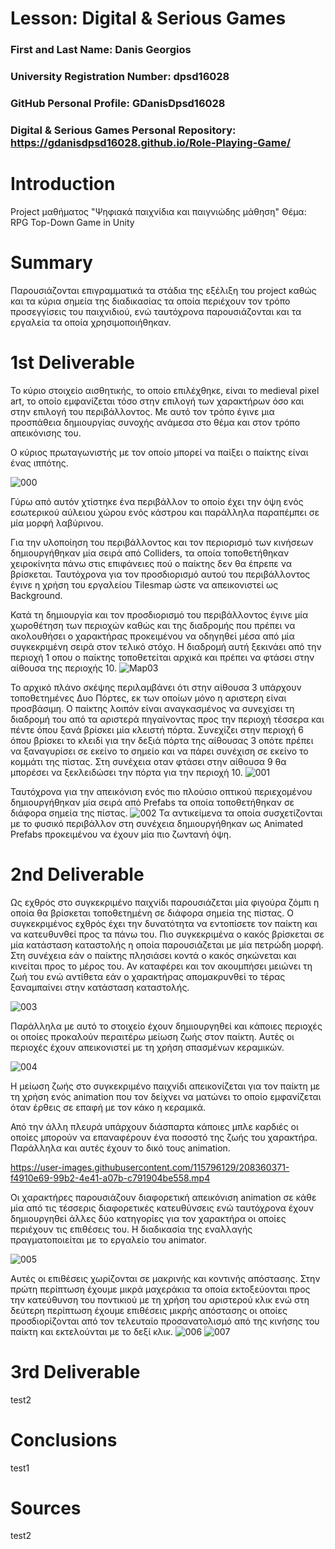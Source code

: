 # Lesson: Digital & Serious Games

### First and Last Name: Danis Georgios
### University Registration Number: dpsd16028
### GitHub Personal Profile: GDanisDpsd16028
### Digital & Serious Games Personal Repository: https://gdanisdpsd16028.github.io/Role-Playing-Game/

# Introduction
Project μαθήματος "Ψηφιακά παιχνίδια και παιγνιώδης μάθηση"
Θέμα: RPG Top-Down Game in Unity

# Summary
Παρουσιάζονται επιγραμματικά τα στάδια της εξέλιξη του project καθώς και τα κύρια σημεία της διαδικασίας τα οποία περιέχουν τον τρόπο προσεγγίσεις του παιχνιδιού, ενώ ταυτόχρονα παρουσιάζονται και τα εργαλεία τα οποία χρησιμοποιήθηκαν.




# 1st Deliverable
Το κύριο στοιχείο αισθητικής, το οποίο επιλέχθηκε, είναι το medieval pixel art, το οποίο εμφανίζεται τόσο στην επιλογή των χαρακτήρων όσο και στην επιλογή του περιβάλλοντος.  Με αυτό τον τρόπο έγινε μια προσπάθεια δημιουργίας συνοχής ανάμεσα στο θέμα και στον τρόπο απεικόνισης του.

Ο κύριος πρωταγωνιστής με τον οποίο μπορεί να παίξει ο παίκτης είναι ένας ιππότης.

![000](https://user-images.githubusercontent.com/115796129/208351991-9536d252-36b3-48e7-8099-674995ac39ce.png)

Γύρω από αυτόν χτίστηκε ένα περιβάλλον το οποίο έχει την όψη ενός εσωτερικού αύλειου χώρου ενός κάστρου και παράλληλα παραπέμπει σε μία μορφή λαβύρινου.

Για την υλοποίηση του περιβάλλοντος και τον περιορισμό των κινήσεων δημιουργήθηκαν μία σειρά από Colliders, τα οποία τοποθετήθηκαν χειροκίνητα πάνω στις επιφάνειες πού ο παίκτης δεν θα έπρεπε να βρίσκεται. Ταυτόχρονα για τον προσδιορισμό αυτού του περιβάλλοντος έγινε η χρήση του εργαλείου Tilesmap ώστε να απεικονιστεί ως Background.

Κατά τη δημιουργία και τον προσδιορισμό του περιβάλλοντος έγινε μία χωροθέτηση των περιοχών καθώς και της διαδρομής που πρέπει να ακολουθήσει ο χαρακτήρας προκειμένου να οδηγηθεί μέσα από μία συγκεκριμένη σειρά στον τελικό στόχο. H διαδρομή αυτή ξεκινάει από την περιοχή 1 oπου ο παίκτης τοποθετείται αρχικά και πρέπει να φτάσει στην αίθουσα της περιοχής 10. 
![Map03](https://user-images.githubusercontent.com/115796129/208347052-8d67a29f-8f95-4195-a030-22903a255974.png)

Το αρχικό πλάνο σκέψης περιλαμβάνει ότι στην αίθουσα 3 υπάρχουν τοποθετημένες Δυο Πόρτες, εκ των οποίων μόνο η αριστερη είναι προσβάσιμη. Ο παίκτης λοιπόν είναι αναγκασμένος να συνεχίσει τη διαδρομή του από τα αριστερά πηγαίνοντας προς την περιοχή τέσσερα και πέντε όπου ξανά βρίσκει μία κλειστή πόρτα. Συνεχίζει στην περιοχή 6 όπου βρίσκει το κλειδί για την δεξιά πόρτα της αίθουσας 3 οπότε πρέπει να ξαναγυρίσει σε εκείνο το σημείο και να πάρει συνέχιση σε εκείνο το κομμάτι της πίστας. Στη συνέχεια οταν φτάσει στην αίθουσα 9 θα μπορέσει να ξεκλειδώσει την πόρτα για την περιοχή 10.
![001](https://user-images.githubusercontent.com/115796129/208351711-5a971adb-5bf4-4321-ad3f-1ba86870e1bd.png)

Ταυτόχρονα για τηv απεικόνιση ενός πιο πλούσιο οπτικού περιεχομένου δημιουργήθηκαν μία σειρά από Prefabs τα οποία τοποθετήθηκαν σε διάφορα σημεία της πίστας.
![002](https://user-images.githubusercontent.com/115796129/208352620-8a9cd9d9-8389-4eee-b433-5b4202dcdaaf.png)
Τα αντικείμενα τα οποία συσχετίζονται με το φυσικό περιβάλλον στη συνέχεια δημιουργήθηκαν ως Animated Prefabs προκειμένου να έχουν μία πιο ζωντανή όψη.




# 2nd Deliverable

Ως εχθρός στο συγκεκριμένο παιχνίδι παρουσιάζεται μία φιγούρα ζόμπι η οποία θα βρίσκεται τοποθετημένη σε διάφορα σημεία της πίστας. 
Ο συγκεκριμένος εχθρός έχει την δυνατότητα να εντοπίσετε τον παίκτη και να κατευθυνθεί προς τα πάνω του. Πιο συγκεκριμένα ο κακός βρίσκεται σε μία κατάσταση καταστολής η οποία παρουσιάζεται με μία πετρώδη μορφή. 
Στη συνέχεια εάν ο παίκτης πλησιάσει κοντά ο κακός σηκώνεται και κινείται προς το μέρος του.  Αν καταφέρει και τον ακουμπήσει μειώνει τη ζωή του ενώ αντίθετα εάν ο  χαρακτήρας απομακρυνθεί το τέρας ξαναμπαίνει στην κατάσταση καταστολής.


![003](https://user-images.githubusercontent.com/115796129/208358813-173b45e7-f985-4bb8-bed6-28169a24394d.png)

Παράλληλα με αυτό το στοιχείο έχουν δημιουργηθεί και κάποιες περιοχές οι οποίες προκαλούν περαιτέρω μείωση ζωής στον παίκτη. Αυτές οι περιοχές έχουν απεικονιστεί με τη χρήση σπασμένων κεραμικών.

![004](https://user-images.githubusercontent.com/115796129/208359716-5c24bf39-79b7-4495-a549-7c2cca7bdb98.png)

Η μείωση ζωής στο συγκεκριμένο παιχνίδι απεικονίζεται για τον παίκτη με τη χρήση ενός animation που τον δείχνει να ματώνει το οποίο εμφανίζεται όταν έρθεις σε επαφή με τον κάκο η κεραμικά.

Από την άλλη πλευρά υπάρχουν διάσπαρτα κάποιες μπλε καρδιές οι οποίες μπορούν να επαναφέρουν ένα ποσοστό της ζωής του χαρακτήρα. Παράλληλα και αυτές έχουν το δικό τους animation.


https://user-images.githubusercontent.com/115796129/208360371-f4910e69-99b2-4e41-a07b-c791904be558.mp4

Οι χαρακτήρες παρουσιάζουν διαφορετική απεικόνιση animation σε κάθε μία από τις τέσσερις διαφορετικές κατευθύνσεις ενώ ταυτόχρονα έχουν δημιουργηθεί άλλες δύο κατηγορίες για τον χαρακτήρα οι οποίες περιέχουν τις επιθέσεις του. Η διαδικασία της εναλλαγής πραγματοποιείται με το εργαλείο του animator.

![005](https://user-images.githubusercontent.com/115796129/208361722-d07469da-a901-41a8-8a3d-e5e1afab49e4.png)


Aυτές οι επιθέσεις χωρίζονται σε μακρινής και κοντινής απόστασης. Στην πρώτη περίπτωση έχουμε μικρά μαχεράκια τα οποία εκτοξεύονται προς την κατεύθυνση του ποντικιού με τη χρήση του αριστερού κλικ ενώ στη δεύτερη περίπτωση έχουμε επιθέσεις μικρής απόστασης οι οποίες προσδιορίζονται από  τον τελευταίο προσανατολισμό από της κινήσης του παίκτη και εκτελούνται με το δεξί κλικ.
  ![006](https://user-images.githubusercontent.com/115796129/208362959-79df7698-d1ab-45e0-b3b5-3b4e01d82006.png)  ![007](https://user-images.githubusercontent.com/115796129/208362964-56b5688b-8e91-4e45-b70f-a91d78b98494.png)



# 3rd Deliverable 
test2
# Conclusions
test1
# Sources
test2
